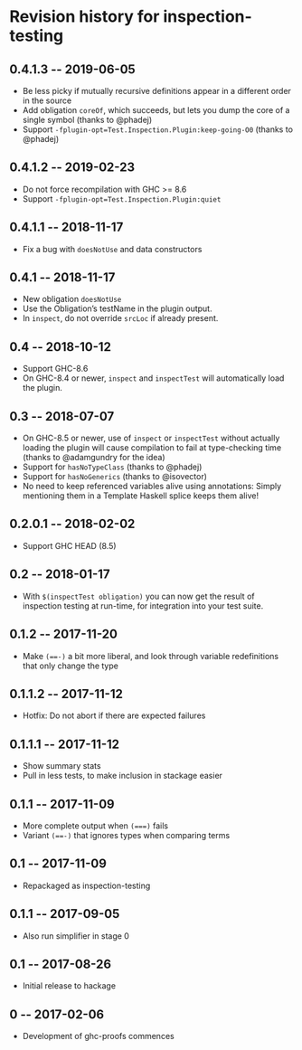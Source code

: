 # Revision history for inspection-testing

## 0.4.1.3 -- 2019-06-05

* Be less picky if mutually recursive definitions appear in a different order
  in the source
* Add obligation `coreOf`, which succeeds, but lets you dump the core of a
  single symbol (thanks to @phadej)
* Support `-fplugin-opt=Test.Inspection.Plugin:keep-going-O0` (thanks to @phadej)

## 0.4.1.2 -- 2019-02-23

* Do not force recompilation with GHC >= 8.6
* Support `-fplugin-opt=Test.Inspection.Plugin:quiet`

## 0.4.1.1 -- 2018-11-17

* Fix a bug with `doesNotUse` and data constructors

## 0.4.1 -- 2018-11-17

* New obligation `doesNotUse`
* Use the Obligation’s testName in the plugin output.
* In `inspect`, do not override `srcLoc` if already present.

## 0.4 -- 2018-10-12

* Support GHC-8.6
* On GHC-8.4 or newer, `inspect` and `inspectTest` will automatically load the
  plugin.

## 0.3 -- 2018-07-07

* On GHC-8.5 or newer, use of `inspect` or `inspectTest` without actually
  loading the plugin will cause compilation to fail at type-checking time
  (thanks to @adamgundry for the idea)
* Support for `hasNoTypeClass` (thanks to @phadej)
* Support for `hasNoGenerics` (thanks to @isovector)
* No need to keep referenced variables alive using annotations:
  Simply mentioning them in a Template Haskell splice keeps them alive!

## 0.2.0.1 -- 2018-02-02

* Support GHC HEAD (8.5)

## 0.2 -- 2018-01-17

* With `$(inspectTest obligation)` you can now get the result of inspection
  testing at run-time, for integration into your test suite.

## 0.1.2 -- 2017-11-20

* Make `(==-)` a bit more liberal, and look through variable redefinitions that
  only change the type

## 0.1.1.2 -- 2017-11-12

* Hotfix: Do not abort if there are expected failures

## 0.1.1.1 -- 2017-11-12

* Show summary stats
* Pull in less tests, to make inclusion in stackage easier

## 0.1.1 -- 2017-11-09

* More complete output when `(===)` fails
* Variant `(==-)` that ignores types when comparing terms

## 0.1 -- 2017-11-09

* Repackaged as inspection-testing

## 0.1.1  -- 2017-09-05

* Also run simplifier in stage 0

## 0.1  -- 2017-08-26

* Initial release to hackage

## 0  -- 2017-02-06

* Development of ghc-proofs commences

